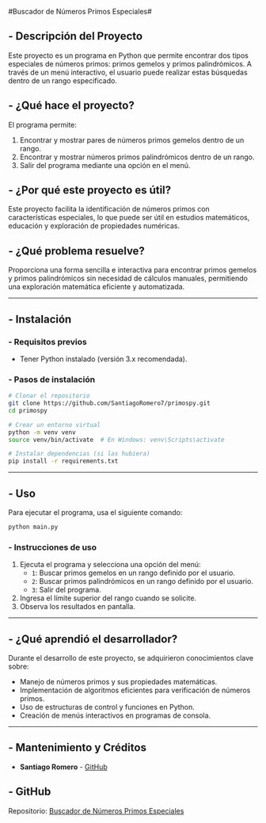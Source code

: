 
#Buscador de Números Primos Especiales#

## - Descripción del Proyecto
Este proyecto es un programa en Python que permite encontrar dos tipos especiales de números primos: primos gemelos y primos palindrómicos. A través de un menú interactivo, el usuario puede realizar estas búsquedas dentro de un rango especificado.

## - ¿Qué hace el proyecto?
El programa permite:
1. Encontrar y mostrar pares de números primos gemelos dentro de un rango.
2. Encontrar y mostrar números primos palindrómicos dentro de un rango.
3. Salir del programa mediante una opción en el menú.

## - ¿Por qué este proyecto es útil?
Este proyecto facilita la identificación de números primos con características especiales, lo que puede ser útil en estudios matemáticos, educación y exploración de propiedades numéricas.

## - ¿Qué problema resuelve?
Proporciona una forma sencilla e interactiva para encontrar primos gemelos y primos palindrómicos sin necesidad de cálculos manuales, permitiendo una exploración matemática eficiente y automatizada.

---

## - Instalación

### - Requisitos previos
- Tener Python instalado (versión 3.x recomendada).

### - Pasos de instalación
```sh
# Clonar el repositorio
git clone https://github.com/SantiagoRomero7/primospy.git
cd primospy

# Crear un entorno virtual
python -m venv venv
source venv/bin/activate  # En Windows: venv\Scripts\activate

# Instalar dependencias (si las hubiera)
pip install -r requirements.txt
```

---

## - Uso

Para ejecutar el programa, usa el siguiente comando:
```sh
python main.py
```

### - Instrucciones de uso
1. Ejecuta el programa y selecciona una opción del menú:
   - `1`: Buscar primos gemelos en un rango definido por el usuario.
   - `2`: Buscar primos palindrómicos en un rango definido por el usuario.
   - `3`: Salir del programa.
2. Ingresa el límite superior del rango cuando se solicite.
3. Observa los resultados en pantalla.

---

## - ¿Qué aprendió el desarrollador?
Durante el desarrollo de este proyecto, se adquirieron conocimientos clave sobre:
- Manejo de números primos y sus propiedades matemáticas.
- Implementación de algoritmos eficientes para verificación de números primos.
- Uso de estructuras de control y funciones en Python.
- Creación de menús interactivos en programas de consola.

---

## - Mantenimiento y Créditos
- **Santiago Romero** - [GitHub](https://github.com/SantiagoRomero7)

## - GitHub
Repositorio: [Buscador de Números Primos Especiales](https://github.com/SantiagoRomero7/primospy)
